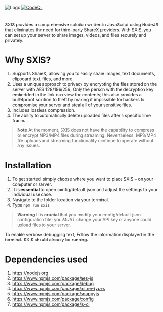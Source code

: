 ![Logo](https://github.com/senator715/SXIS/assets/89423559/bc819c80-d0e8-4ce0-bf89-f1461432abc4)
[![CodeQL](https://github.com/senator715/SXIS/actions/workflows/codeql.yml/badge.svg)](https://github.com/senator715/SXIS/actions/workflows/codeql.yml)
#
SXIS provides a comprehensive solution written in JavaScript using NodeJS that eliminates the need for third-party ShareX providers. With SXIS, you can set up your server to share images, videos, and files securely and privately.
# Why SXIS?
1. Supports ShareX, allowing you to easily share images, text documents, clipboard text, files, and more.
1. Uses a unique approach to privacy by encrypting the files stored on the server with AES 128/196/256; Only the person with the decryption key embedded in the link can view the contents; this also provides a bulletproof solution to theft by making it impossible for hackers to compromise your server and steal all of your sensitive files.
2. Includes lossless compression.
3. The ability to automatically delete uploaded files after a specific time frame.

> **Note**
> At the moment, SXIS does not have the capability to compress or encrypt MP3/MP4 files during streaming. Nevertheless, MP3/MP4 file uploads and streaming functionality continue to operate without any issues.
# Installation
1. To get started, simply choose where you want to place SXIS – on your computer or server.
2. It is **essential** to open config/default.json and adjust the settings to your individual use case.
3. Navigate to the folder location via your terminal.
4. Type `npm run sxis`

> **Warning**
> It is **crucial** that you modify your config/default.json configuration file; you *MUST* change your API key or anyone could upload files to your server.

To enable verbose debugging text, Follow the information displayed in the terminal. SXIS should already be running.
# Dependencies used
1. https://nodejs.org
1. https://www.npmjs.com/package/aes-js
2. https://www.npmjs.com/package/debug
3. https://www.npmjs.com/package/mime-types
4. https://www.npmjs.com/package/snappyjs
5. https://www.npmjs.com/package/config
6. https://www.npmjs.com/package/is-ci
